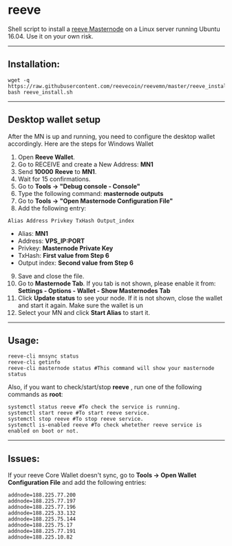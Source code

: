 # reeve
Shell script to install a [reeve Masternode](http://reevecoin.com/) on a Linux server running Ubuntu 16.04. Use it on your own risk.

***
## Installation:
```
wget -q https://raw.githubusercontent.com/reevecoin/reevemn/master/reeve_install.sh
bash reeve_install.sh
```
***

## Desktop wallet setup

After the MN is up and running, you need to configure the desktop wallet accordingly. Here are the steps for Windows Wallet
1. Open **Reeve Wallet**.
2. Go to RECEIVE and create a New Address: **MN1**
3. Send **10000** **Reeve** to **MN1**.
4. Wait for 15 confirmations.
5. Go to **Tools -> "Debug console - Console"**
6. Type the following command: **masternode outputs**
7. Go to  **Tools -> "Open Masternode Configuration File"**
8. Add the following entry:
```
Alias Address Privkey TxHash Output_index
```
* Alias: **MN1**
* Address: **VPS_IP:PORT**
* Privkey: **Masternode Private Key**
* TxHash: **First value from Step 6**
* Output index:  **Second value from Step 6**
9. Save and close the file.
10. Go to **Masternode Tab**. If you tab is not shown, please enable it from: **Settings - Options - Wallet - Show Masternodes Tab**
11. Click **Update status** to see your node. If it is not shown, close the wallet and start it again. Make sure the wallet is un
12. Select your MN and click **Start Alias** to start it.
***

## Usage:
```
reeve-cli mnsync status
reeve-cli getinfo
reeve-cli masternode status #This command will show your masternode status
```

Also, if you want to check/start/stop **reeve** , run one of the following commands as **root**:

```
systemctl status reeve #To check the service is running.
systemctl start reeve #To start reeve service.
systemctl stop reeve #To stop reeve service.
systemctl is-enabled reeve #To check whetether reeve service is enabled on boot or not.
```
***

## Issues:
If your reeve Core Wallet doesn't sync, go to **Tools -> Open Wallet Configuration File** and add the following entries:
```
addnode=188.225.77.200
addnode=188.225.77.197
addnode=188.225.77.196
addnode=188.225.33.132
addnode=188.225.75.144
addnode=188.225.75.17
addnode=188.225.77.191
addnode=188.225.10.82
```

